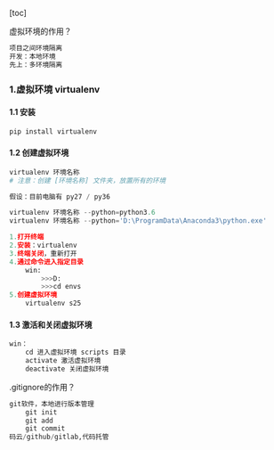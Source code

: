 [toc]

虚拟环境的作用？

```python
项目之间环境隔离
开发：本地环境
先上：多环境隔离
```

### 1.虚拟环境 virtualenv

#### 1.1 安装

```python
pip install virtualenv
```

#### 1.2 创建虚拟环境

```python
virtualenv 环境名称
# 注意：创建 [环境名称] 文件夹，放置所有的环境

假设：目前电脑有 py27 / py36

virtualenv 环境名称 --python=python3.6
virtualenv 环境名称 --python='D:\ProgramData\Anaconda3\python.exe'
```

```python
1.打开终端
2.安装：virtualenv
3.终端关闭，重新打开
4.通过命令进入指定目录
	win:
        >>>D:
        >>>cd envs
5.创建虚拟环境
	virtualenv s25
```

#### 1.3 激活和关闭虚拟环境

```python
win：
	cd 进入虚拟环境 scripts 目录
    activate 激活虚拟环境
    deactivate 关闭虚拟环境
```

.gitignore的作用？

```python
git软件，本地进行版本管理
	git init
    git add
    git commit
码云/github/gitlab,代码托管
```
